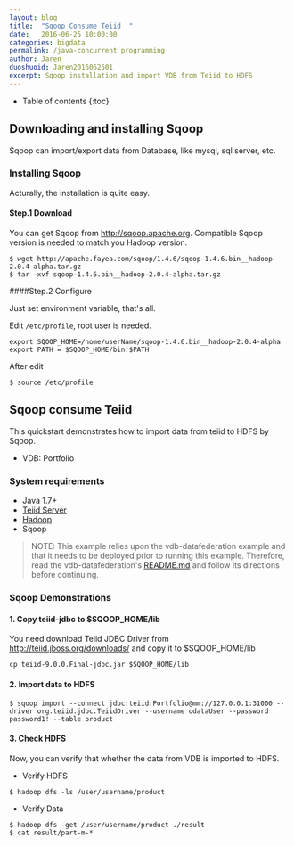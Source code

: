 ```yaml
---
layout: blog
title:  "Sqoop Consume Teiid  "
date:   2016-06-25 10:00:00
categories: bigdata
permalink: /java-concurrent programming
author: Jaren
duoshuoid: Jaren2016062501
excerpt: Sqoop installation and import VDB from Teiid to HDFS
---
```


* Table of contents
{:toc}




## Downloading and installing Sqoop 
Sqoop can import/export data from Database, like mysql, sql server, etc. 

### Installing Sqoop
 Acturally, the installation is quite easy.

#### Step.1 Download

You can get Sqoop from http://sqoop.apache.org. Compatible Sqoop version is needed to match you Hadoop version.

 
~~~~
$ wget http://apache.fayea.com/sqoop/1.4.6/sqoop-1.4.6.bin__hadoop-2.0.4-alpha.tar.gz
$ tar -xvf sqoop-1.4.6.bin__hadoop-2.0.4-alpha.tar.gz
~~~~


####Step.2  Configure

Just set environment variable, that's all.

Edit `/etc/profile`, root user is needed.


~~~~
export SQOOP_HOME=/home/userName/sqoop-1.4.6.bin__hadoop-2.0.4-alpha
export PATH = $SQOOP_HOME/bin:$PATH
~~~~

After edit

~~~~
$ source /etc/profile
~~~~

## Sqoop consume Teiid


This quickstart demonstrates how to import data from teiid to HDFS by Sqoop.

*  VDB:   Portfolio 


### System requirements

* Java 1.7+
* [Teiid Server](https://github.com/teiid/teiid-quickstarts/blob/master/README.adoc#_downloading_and_installing_teiid)
* [Hadoop](http://snail.ren/java-concurrent%20programming)
* Sqoop

> NOTE: This example relies upon the vdb-datafederation example and that it needs to be deployed prior to running this example. Therefore, read the vdb-datafederation's [README.md](https://github.com/teiid/teiid-quickstarts/blob/master/vdb-datafederation/README.adoc) and follow its directions before continuing.

 
 


### Sqoop Demonstrations	

#### 1. Copy teiid-jdbc to $SQOOP_HOME/lib

You need download Teiid JDBC Driver from http://teiid.jboss.org/downloads/ and copy it to $SQOOP_HOME/lib

~~~~
cp teiid-9.0.0.Final-jdbc.jar $SQOOP_HOME/lib
~~~~


#### 2. Import data to HDFS

~~~~
$ sqoop import --connect jdbc:teiid:Portfolio@mm://127.0.0.1:31000 --driver org.teiid.jdbc.TeiidDriver --username odataUser --password password1! --table product 
~~~~

#### 3. Check HDFS

Now, you can verify that whether the data from VDB is imported to HDFS.

* Verify HDFS

~~~~
$ hadoop dfs -ls /user/username/product
~~~~

* Verify Data

~~~~
$ hadoop dfs -get /user/username/product ./result
$ cat result/part-m-*
~~~~

 

 

